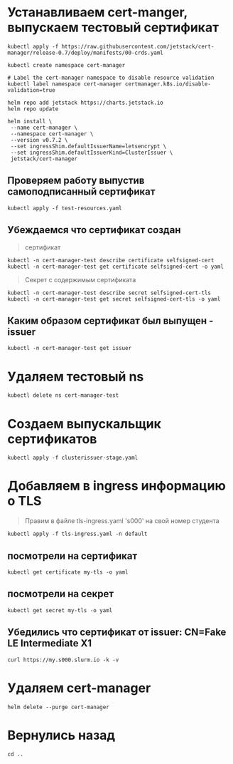 # Устанавливаем cert-manger, выпускаем тестовый сертификат

```
kubectl apply -f https://raw.githubusercontent.com/jetstack/cert-manager/release-0.7/deploy/manifests/00-crds.yaml

kubectl create namespace cert-manager

# Label the cert-manager namespace to disable resource validation
kubectl label namespace cert-manager certmanager.k8s.io/disable-validation=true

helm repo add jetstack https://charts.jetstack.io
helm repo update

helm install \
 --name cert-manager \
 --namespace cert-manager \
 --version v0.7.2 \
 --set ingressShim.defaultIssuerName=letsencrypt \
 --set ingressShim.defaultIssuerKind=ClusterIssuer \
 jetstack/cert-manager
```

## Проверяем работу выпустив самоподписанный сертификат
```
kubectl apply -f test-resources.yaml
```

## Убеждаемся что сертификат создан

> сертификат
```
kubectl -n cert-manager-test describe certificate selfsigned-cert
kubectl -n cert-manager-test get certificate selfsigned-cert -o yaml
```

> Секрет с содержимым сертификата
```
kubectl -n cert-manager-test describe secret selfsigned-cert-tls
kubectl -n cert-manager-test get secret selfsigned-cert-tls -o yaml
```

## Каким образом сертификат был выпущен - issuer
```
kubectl -n cert-manager-test get issuer
```

# Удаляем тестовый ns
```
kubectl delete ns cert-manager-test
```

# Создаем выпускальщик сертификатов
```
kubectl apply -f clusterissuer-stage.yaml
```

# Добавляем в ingress информацию о TLS
> Правим в файле tls-ingress.yaml 's000' на свой номер студента
```
kubectl apply -f tls-ingress.yaml -n default
```

## посмотрели на сертификат
```
kubectl get certificate my-tls -o yaml
```

## посмотрели на секрет
```
kubectl get secret my-tls -o yaml
```

## Убедились что сертификат от issuer: CN=Fake LE Intermediate X1

```
curl https://my.s000.slurm.io -k -v
```

# Удаляем cert-manager

```
helm delete --purge cert-manager
```

# Вернулись назад
```
cd ..
```
